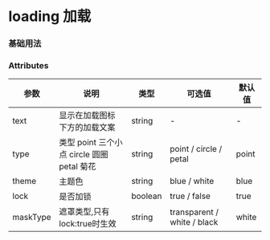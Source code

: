 # loading 加载

### 基础用法


### Attributes
| 参数      | 说明    | 类型      | 可选值       | 默认值   |
|---------- |-------- |---------- |-------------  |-------- |
| text    |  显示在加载图标下方的加载文案  |   string   |   -   |     -    |
| type    |  类型 point 三个小点   circle 圆圈    petal 菊花  |   string   |   point / circle / petal   |     point    |
| theme   |  主题色    | string   |  blue / white  | blue   |
| lock    |  是否加锁    | boolean   |  true / false  | true   |
| maskType    |  遮罩类型,只有lock:true时生效    | string   |  transparent / white / black  | white   |

